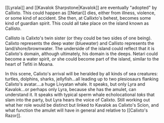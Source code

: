 [[Lyralai]] and [[Kavalok Sharpstone|Kavalok]] are eventually "adopted" by Callixto. This could happen as [[Netari]] dies, either from illness, violence, or some kind of accident. She then, at Callixto's behest, becomes some kind of guardian spirit. This could all take place on the island known as Callisto. 

Callisto is Calixto's twin sister (or they could be two sides of one being). Calixto represents the deep water (bluewater) and Callisto represents the land/shore/brownwater. The underside of the island could reflect that it is Calixto's domain, although ultimately, his domain is the deeps. Netari could become a water spirit, *or* she could become part of the island, similar to the heart of Tefiti in Moana.

In this scene, Calixto's arrival will be heralded by all kinds of sea creatures: turtles, dolphins, sharks, jellyfish...all leading up to two plesiosaurs flanking Calixto's avatar....a huge Livyatan whale. It speaks, but only Lyra and Kavalok...or perhaps only Lyra, because she has the amulet, can understand it. It speaks with typical sperm whale echolocational *taks* that slam into the party, but Lyra hears the voice of Calixto. Still working out what her role would be distinct but linked to Kavalok as Calixto's Scion, and what function the amulet will have in general and relative to [[Calixto's Razor]]. 